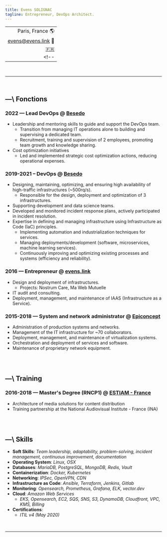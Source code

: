 ```yaml
---
title: Evens SOLIGNAC
tagline: Entrepreneur, DevOps Architect.
---
```


||
|-:|
| Paris, France :earth_americas: |
| [evens@evens.link](mailto:evens@evens.link) :e-mail: |
| [:fr:](https://evens.link) |
<!-- | [:fr:](https://evens.link) / [:es:](https://evens.link/es/) | -->

<br/>

___

<br/>

## —\ Fonctions

### 2022 — Lead DevOps @ [Besedo](https://besedo.com/)
- Leadership and mentoring skills to guide and support the DevOps team.
    - Transition from managing IT operations alone to building and supervising a dedicated team. 
    - Recruitment, training and supervision of 2 employees, promoting team growth and knowledge sharing.
- Cost optimization initiatives
	- Led and implemented strategic cost optimization actions, reducing operational expenses.

### 2019-2021 – DevOps @ [Besedo](https://besedo.com/)
- Designing, maintaining, optimizing, and ensuring high availability of high-traffic infrastructures (~500rq/s).
    - Responsible for the design, deployment and optimization of 3 infrastructures.
- Supporting development and data science teams.
- Developed and monitored incident response plans, actively participated in incident resolution.
- Expertise in defining and managing infrastructure using Infrastructure as Code (IaC) principles.
    - Implementing automation and industrialization techniques for services.
    - Managing deployments/development (software, microservices, machine learning services).
    - Continuously improving and optimizing existing processes and systems (efficiency and reliability).

### 2016 — Entrepreneur @ [evens.link](#)
- Design and deployment of infrastructures.
    - Projects: Nostrum Care, Ma Web Mutuelle
- IT audit and consulting.
- Deployment, management, and maintenance of IAAS (Infrastructure as a Service).

### 2015-2018 — System and network administrator @ [Epiconcept](https://www.epiconcept.fr)
- Administration of production systems and networks.
- Management of the IT infrastructure for ~70 collaborators.
- Deployment, management, and maintenance of virtualization systems.
- Orchestration and deployment of services and software.
- Maintenance of proprietary network equipment.

<br/>

<br/>

## —\ Training
### 2016-2018 — Master's Degree (RNCP1) @ [ESTIAM - France](https://www.estiam.education)
- Architecture of media solutions for content distribution
- Training partnership at the National Audiovisual Institute - France (INA)

<br/>

<br/>

## —\ Skills
- __Soft Skills__: _Team leadership, adaptability, problem-solving, incident management, continuous improvement, documentation_
- __Operating System__: _Linux, OSX_
- __Databases__: _MariaDB, PostgreSQL, MongoDB, Redis, Vault_
- __Containerization__: _Docker, Kubernetes_
- __Networking__: _IPSec, OpenVPN, CDN_
- __Infrastructure as Code__: _Ansible, Terraform, Jenkins, Gitlab_
- __Monitoring__: _Opensearch, Prometheus, Grafana, ELK, vector.dev_
- __Cloud__: _Amazon Web Services_
    - _EKS, Opensearch, EC2, SQS, SNS, S3, DynamoDB, Cloudfront, VPC, KMS, Billing_
- __Certifications__:
    - _ITIL v4 (May 2020)_

<br/>

___

<br/>
